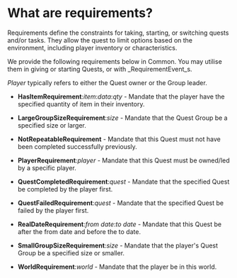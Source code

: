 What are requirements?
======================

Requirements define the constraints for taking, starting, or switching quests and/or tasks. They allow the quest to limit options based on the environment, including player inventory or characteristics.

We provide the following requirements below in Common. You may utilise them in giving or starting Quests, or with _RequirementEvent_s.

_Player_ typically refers to either the Quest owner or the Group leader.

* **HasItemRequirement**:*item*:*data*:*qty* - Mandate that the player have the specified quantity of item in their inventory.

* **LargeGroupSizeRequirement**:*size* - Mandate that the Quest Group be a specified size or larger.

* **NotRepeatableRequirement** - Mandate that this Quest must not have been completed successfully previously.

* **PlayerRequirement**:*player* - Mandate that this Quest must be owned/led by a specific player.

* **QuestCompletedRequirement**:*quest* - Mandate that the specified Quest be completed by the player first.

* **QuestFailedRequirement**:*quest* - Mandate that the specified Quest be failed by the player first.

* **RealDateRequirement**:*from date*:*to date* - Mandate that this Quest be after the from date and before the to date.

* **SmallGroupSizeRequirement**:*size* - Mandate that the player's Quest Group be a specified size or smaller.

* **WorldRequirement**:*world* - Mandate that the player be in this world.
